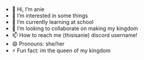 - 👋 Hi, I’m anie
- 👀 I’m interested in some things
- 🌱 I’m currently learning at school
- 💞️ I’m looking to collaborate on making my kingdom
- 📫 How to reach me (thisisanie) discord username!
- 😄 Pronouns: she/her
- ⚡ Fun fact: im the queen of my kingdom 

<!---
thisisanie/thisisanie is a ✨ special ✨ repository because its `README.md` (this file) appears on your GitHub profile.
You can click the Preview link to take a look at your changes.
--->

